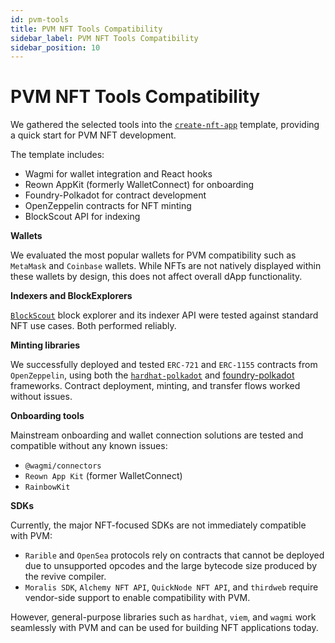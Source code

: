 ```yaml
---
id: pvm-tools
title: PVM NFT Tools Compatibility
sidebar_label: PVM NFT Tools Compatibility
sidebar_position: 10
---
```


# PVM NFT Tools Compatibility

We gathered the selected tools into the [`create-nft-app`](../quick-start/nft%20dapp.md) template, providing a quick start for PVM NFT development.

The template includes:

- Wagmi for wallet integration and React hooks
- Reown AppKit (formerly WalletConnect) for onboarding
- Foundry-Polkadot for contract development
- OpenZeppelin contracts for NFT minting
- BlockScout API for indexing

**Wallets**

We evaluated the most popular wallets for PVM compatibility such as `MetaMask` and `Coinbase` wallets. While NFTs are not natively displayed within these wallets by design, this does not affect overall dApp functionality.

**Indexers and BlockExplorers**

[`BlockScout`](https://blockscout-passet-hub.parity-testnet.parity.io/) block explorer and its indexer API were tested against standard NFT use cases. Both performed reliably.

**Minting libraries**

We successfully deployed and tested `ERC-721` and `ERC-1155` contracts from `OpenZeppelin`, using both the [`hardhat-polkadot`](https://github.com/paritytech/hardhat-polkadot) and [foundry-polkadot](https://github.com/paritytech/foundry-polkadot) frameworks. Contract deployment, minting, and transfer flows worked without issues.

**Onboarding tools**

Mainstream onboarding and wallet connection solutions are tested and compatible without any known issues:
- `@wagmi/connectors`
- `Reown App Kit` (former WalletConnect)
- `RainbowKit` 

**SDKs**

Currently, the major NFT-focused SDKs are not immediately compatible with PVM:

- `Rarible` and `OpenSea` protocols rely on contracts that cannot be deployed due to unsupported opcodes and the large bytecode size produced by the revive compiler.
- `Moralis SDK`, `Alchemy NFT API`, `QuickNode NFT API`, and `thirdweb` require vendor-side support to enable compatibility with PVM.

However, general-purpose libraries such as `hardhat`, `viem`, and `wagmi` work seamlessly with PVM and can be used for building NFT applications today.
